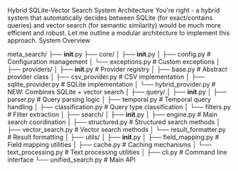 Hybrid SQLite-Vector Search System Architecture
You're right - a hybrid system that automatically decides between SQLite (for exact/contains queries) and vector search (for semantic similarity) would be much more efficient and robust. Let me outline a modular architecture to implement this approach.
System Overview


meta_search/
├── __init__.py
├── core/
│   ├── __init__.py
│   ├── config.py                # Configuration management
│   └── exceptions.py            # Custom exceptions
│
├── providers/
│   ├── __init__.py              # Provider registry
│   ├── base.py                  # Abstract provider class
│   ├── csv_provider.py          # CSV implementation
│   ├── sqlite_provider.py       # SQLite implementation
│   └── hybrid_provider.py       # NEW: Combines SQLite + vector search
│
├── query/
│   ├── __init__.py
│   ├── parser.py                # Query parsing logic
│   ├── temporal.py              # Temporal query handling
│   ├── classification.py        # Query type classification
│   └── filters.py               # Filter extraction
│
├── search/
│   ├── __init__.py
│   ├── engine.py                # Main search coordination
│   ├── structured.py            # Structured search methods
│   ├── vector_search.py         # Vector search methods
│   └── result_formatter.py      # Result formatting
│
├── utils/
│   ├── __init__.py
│   ├── field_mapping.py         # Field mapping utilities
│   ├── cache.py                 # Caching mechanisms
│   └── text_processing.py       # Text processing utilities
│
├── cli.py                       # Command line interface
└── unified_search.py            # Main API